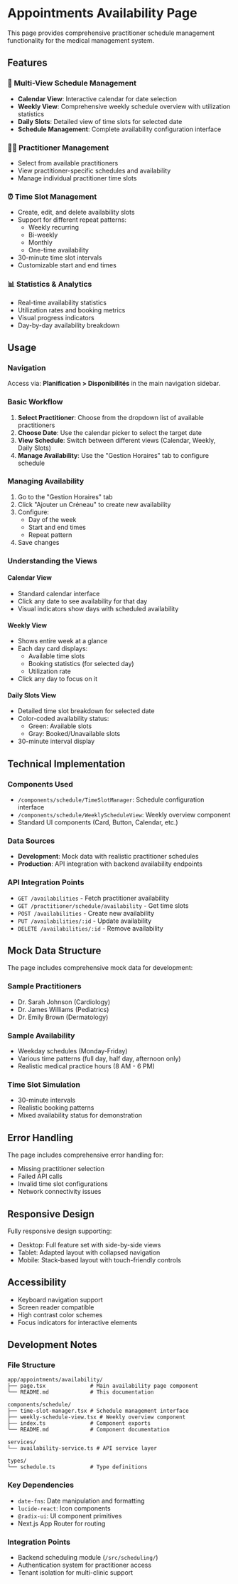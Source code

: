# Appointments Availability Page

This page provides comprehensive practitioner schedule management functionality for the medical management system.

## Features

### 📅 Multi-View Schedule Management
- **Calendar View**: Interactive calendar for date selection
- **Weekly View**: Comprehensive weekly schedule overview with utilization statistics
- **Daily Slots**: Detailed view of time slots for selected date
- **Schedule Management**: Complete availability configuration interface

### 👨‍⚕️ Practitioner Management
- Select from available practitioners
- View practitioner-specific schedules and availability
- Manage individual practitioner time slots

### ⏰ Time Slot Management
- Create, edit, and delete availability slots
- Support for different repeat patterns:
  - Weekly recurring
  - Bi-weekly
  - Monthly
  - One-time availability
- 30-minute time slot intervals
- Customizable start and end times

### 📊 Statistics & Analytics
- Real-time availability statistics
- Utilization rates and booking metrics
- Visual progress indicators
- Day-by-day availability breakdown

## Usage

### Navigation
Access via: **Planification > Disponibilités** in the main navigation sidebar.

### Basic Workflow
1. **Select Practitioner**: Choose from the dropdown list of available practitioners
2. **Choose Date**: Use the calendar picker to select the target date
3. **View Schedule**: Switch between different views (Calendar, Weekly, Daily Slots)
4. **Manage Availability**: Use the "Gestion Horaires" tab to configure schedule

### Managing Availability
1. Go to the "Gestion Horaires" tab
2. Click "Ajouter un Créneau" to create new availability
3. Configure:
   - Day of the week
   - Start and end times
   - Repeat pattern
4. Save changes

### Understanding the Views

#### Calendar View
- Standard calendar interface
- Click any date to see availability for that day
- Visual indicators show days with scheduled availability

#### Weekly View
- Shows entire week at a glance
- Each day card displays:
  - Available time slots
  - Booking statistics (for selected day)
  - Utilization rate
- Click any day to focus on it

#### Daily Slots View
- Detailed time slot breakdown for selected date
- Color-coded availability status:
  - Green: Available slots
  - Gray: Booked/Unavailable slots
- 30-minute interval display

## Technical Implementation

### Components Used
- `/components/schedule/TimeSlotManager`: Schedule configuration interface
- `/components/schedule/WeeklyScheduleView`: Weekly overview component
- Standard UI components (Card, Button, Calendar, etc.)

### Data Sources
- **Development**: Mock data with realistic practitioner schedules
- **Production**: API integration with backend availability endpoints

### API Integration Points
- `GET /availabilities` - Fetch practitioner availability
- `GET /practitioner/schedule/availability` - Get time slots
- `POST /availabilities` - Create new availability
- `PUT /availabilities/:id` - Update availability
- `DELETE /availabilities/:id` - Remove availability

## Mock Data Structure

The page includes comprehensive mock data for development:

### Sample Practitioners
- Dr. Sarah Johnson (Cardiology)
- Dr. James Williams (Pediatrics)  
- Dr. Emily Brown (Dermatology)

### Sample Availability
- Weekday schedules (Monday-Friday)
- Various time patterns (full day, half day, afternoon only)
- Realistic medical practice hours (8 AM - 6 PM)

### Time Slot Simulation
- 30-minute intervals
- Realistic booking patterns
- Mixed availability status for demonstration

## Error Handling

The page includes comprehensive error handling for:
- Missing practitioner selection
- Failed API calls
- Invalid time slot configurations
- Network connectivity issues

## Responsive Design

Fully responsive design supporting:
- Desktop: Full feature set with side-by-side views
- Tablet: Adapted layout with collapsed navigation
- Mobile: Stack-based layout with touch-friendly controls

## Accessibility

- Keyboard navigation support
- Screen reader compatible
- High contrast color schemes
- Focus indicators for interactive elements

## Development Notes

### File Structure
```
app/appointments/availability/
├── page.tsx              # Main availability page component
└── README.md             # This documentation

components/schedule/
├── time-slot-manager.tsx # Schedule management interface
├── weekly-schedule-view.tsx # Weekly overview component
├── index.ts              # Component exports
└── README.md             # Component documentation

services/
└── availability-service.ts # API service layer

types/
└── schedule.ts           # Type definitions
```

### Key Dependencies
- `date-fns`: Date manipulation and formatting
- `lucide-react`: Icon components
- `@radix-ui`: UI component primitives
- Next.js App Router for routing

### Integration Points
- Backend scheduling module (`/src/scheduling/`)
- Authentication system for practitioner access
- Tenant isolation for multi-clinic support